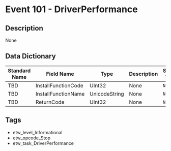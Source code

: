 # Event 101 - DriverPerformance

## Description
None

## Data Dictionary
|Standard Name|Field Name|Type|Description|Sample Value|
|---|---|---|---|---|
|TBD|InstallFunctionCode|UInt32|None|`None`|
|TBD|InstallFunctionName|UnicodeString|None|`None`|
|TBD|ReturnCode|UInt32|None|`None`|

## Tags
* etw_level_Informational
* etw_opcode_Stop
* etw_task_DriverPerformance